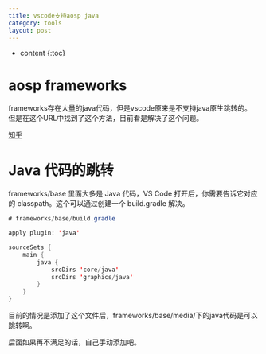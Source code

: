 ```yaml
---
title: vscode支持aosp java
category: tools
layout: post
---
```

* content
{:toc}

# aosp frameworks
frameworks存在大量的java代码，但是vscode原来是不支持java原生跳转的。
但是在这个URL中找到了这个方法，目前看是解决了这个问题。

[知乎](https://jekton.github.io/2018/05/11/how-to-read-android-source-code/)

# Java 代码的跳转
frameworks/base 里面大多是 Java 代码，VS Code 打开后，你需要告诉它对应的 classpath。这个可以通过创建一个 build.gradle 解决。
```java
# frameworks/base/build.gradle

apply plugin: 'java'

sourceSets {
    main {
        java {
            srcDirs 'core/java'
            srcDirs 'graphics/java'
        }
    }
}
```
目前的情况是添加了这个文件后，frameworks/base/media/下的java代码是可以跳转啊。

后面如果再不满足的话，自己手动添加吧。
